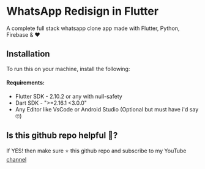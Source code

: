 WhatsApp Redisign in Flutter
================

A complete full stack whatsapp clone app made with Flutter, Python, Firebase & ❤


Installation
-------------
To run this on your machine, install the following:
#### Requirements:
* Flutter SDK - 2.10.2 or any with null-safety
* Dart SDK - ">=2.16.1 <3.0.0"
* Any Editor like VsCode or Android Studio (Optional but must have i'd say 🙄)

Is this github repo helpful 🤔?
-------------
If YES! then make sure ⭐ this github repo and subscribe to my YouTube [channel](https://www.youtube.com/c/YashMakan)
